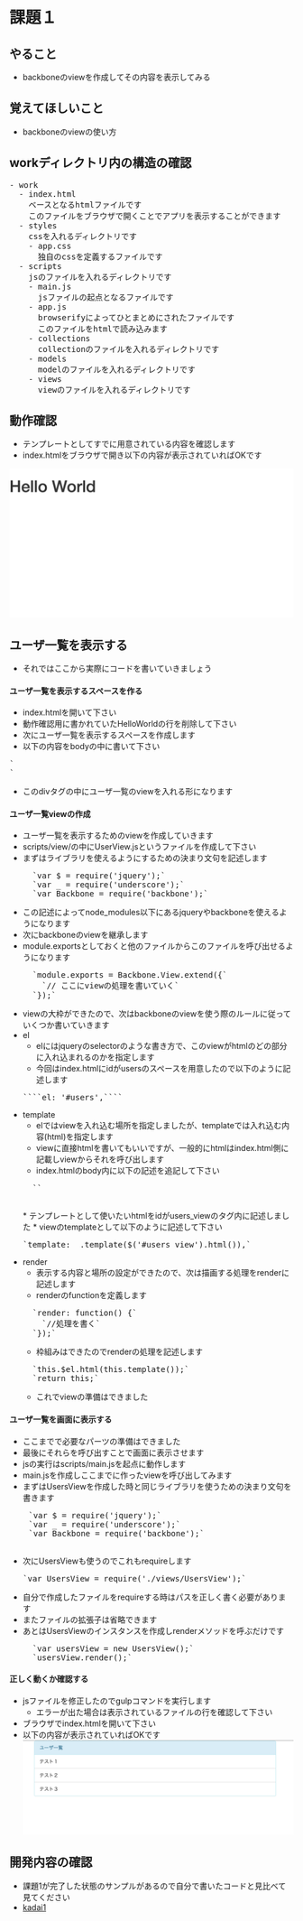 # 課題１
## やること
* backboneのviewを作成してその内容を表示してみる

## 覚えてほしいこと
* backboneのviewの使い方

## workディレクトリ内の構造の確認
<pre>
- work
  - index.html
    ベースとなるhtmlファイルです
    このファイルをブラウザで開くことでアプリを表示することができます
  - styles
    cssを入れるディレクトリです
    - app.css
      独自のcssを定義するファイルです
  - scripts
    jsのファイルを入れるディレクトリです
    - main.js
      jsファイルの起点となるファイルです
    - app.js
      browserifyによってひとまとめにされたファイルです
      このファイルをhtmlで読み込みます
    - collections
      collectionのファイルを入れるディレクトリです
    - models
      modelのファイルを入れるディレクトリです
    - views
      viewのファイルを入れるディレクトリです
</pre>

## 動作確認
* テンプレートとしてすでに用意されている内容を確認します
* index.htmlをブラウザで開き以下の内容が表示されていればOKです

![img1.png](./images/img1.png)

## ユーザ一覧を表示する
* それではここから実際にコードを書いていきましょう

#### ユーザ一覧を表示するスペースを作る
  * index.htmlを開いて下さい
  * 動作確認用に書かれていたHelloWorldの行を削除して下さい
  * 次にユーザ一覧を表示するスペースを作成します
  * 以下の内容をbodyの中に書いて下さい
  <pre>`<div id="users" class="container"></div>`</pre>
  * このdivタグの中にユーザ一覧のviewを入れる形になります

#### ユーザ一覧viewの作成
  * ユーザ一覧を表示するためのviewを作成していきます
  * scripts/view/の中にUserView.jsというファイルを作成して下さい
  * まずはライブラリを使えるようにするための決まり文句を記述します
    <pre>
      `var $ = require('jquery');`
      `var _ = require('underscore');`
      `var Backbone = require('backbone');`
    </pre>
  * この記述によってnode_modules以下にあるjqueryやbackboneを使えるようになります
  * 次にbackboneのviewを継承します
  * module.exportsとしておくと他のファイルからこのファイルを呼び出せるようになります
    <pre>
      `module.exports = Backbone.View.extend({`
        `// ここにviewの処理を書いていく`
      `});`
    </pre>
  * viewの大枠ができたので、次はbackboneのviewを使う際のルールに従っていくつか書いていきます
  * el
    * elにはjqueryのselectorのような書き方で、このviewがhtmlのどの部分に入れ込まれるのかを指定します
    * 今回はindex.htmlにidがusersのスペースを用意したので以下のように記述します
    <pre>````el: '#users',````</pre>
  * template
    * elではviewを入れ込む場所を指定しましたが、templateでは入れ込む内容(html)を指定します
    * viewに直接htmlを書いてもいいですが、一般的にhtmlはindex.html側に記載しviewからそれを呼び出します
    * index.htmlのbody内に以下の記述を追記して下さい
    <pre>
      `<script id="users_view" type="text/template">`
        `<div class="panel panel-info">`
          `<div class="panel-heading">ユーザ一覧</div>`
          `<ul id="user_list" class="list-group">`
            `<li class="list-group-item">テスト１</li>`
            `<li class="list-group-item">テスト２</li>`
            `<li class="list-group-item">テスト３</li>`
          `</ul>`
        `</div>`
      `</script>`
    </pre>
    * テンプレートとして使いたいhtmlをidがusers_viewのタグ内に記述しました
    * viewのtemplateとして以下のように記述して下さい
    <pre>
    `template: _.template($('#users_view').html()),`
    </pre>
  * render
    * 表示する内容と場所の設定ができたので、次は描画する処理をrenderに記述します
    * renderのfunctionを定義します
    <pre>
      `render: function() {`
        `//処理を書く`
      `});`
    </pre>
    * 枠組みはできたのでrenderの処理を記述します
    <pre>
      `this.$el.html(this.template());`
      `return this;`
    </pre>
    * これでviewの準備はできました

#### ユーザ一覧を画面に表示する
* ここまでで必要なパーツの準備はできました
* 最後にそれらを呼び出すことで画面に表示させます
* jsの実行はscripts/main.jsを起点に動作します
* main.jsを作成しここまでに作ったviewを呼び出してみます
* まずはUsersViewを作成した時と同じライブラリを使うための決まり文句を書きます
 <pre>
    `var $ = require('jquery');`
    `var _ = require('underscore');`
    `var Backbone = require('backbone');`
  </pre>
* 次にUsersViewも使うのでこれもrequireします
  <pre>`var UsersView = require('./views/UsersView');`</pre>
* 自分で作成したファイルをrequireする時はパスを正しく書く必要があります
* またファイルの拡張子は省略できます
* あとはUsersViewのインスタンスを作成しrenderメソッドを呼ぶだけです
  <pre>
    `var usersView = new UsersView();`
    `usersView.render();`
  </pre>

#### 正しく動くか確認する
* jsファイルを修正したのでgulpコマンドを実行します
  * エラーが出た場合は表示されているファイルの行を確認して下さい
* ブラウザでindex.htmlを開いて下さい
* 以下の内容が表示されていればOKです
![img2.png](./images/img2.png)

## 開発内容の確認
* 課題1が完了した状態のサンプルがあるので自分で書いたコードと見比べて見てください
* [kadai1](./kadai1)
